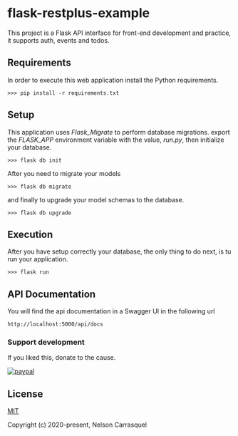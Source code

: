 # flask-restplus-example

This project is a Flask API interface for front-end development and practice, it supports auth, events and todos.

## Requirements

In order to execute this web application install the Python requirements.

```
>>> pip install -r requirements.txt
```

## Setup

This application uses *Flask_Migrate* to perform database migrations. export the *FLASK_APP* environment variable with the value, *run.py*, then initialize your database.

```
>>> flask db init
```

After you need to migrate your models

```
>>> flask db migrate
```

and finally to upgrade your model schemas to the database.

```
>>> flask db upgrade
```

## Execution

After you have setup correctly your database, the only thing to do next, is tu run your application.

```
>>> flask run
```

## API Documentation

You will find the api documentation in a Swagger UI in the following url

```
http://localhost:5000/api/docs
```

### Support development

If you liked this, donate to the cause.

[![paypal](https://www.paypalobjects.com/en_US/i/btn/btn_donateCC_LG.gif)](https://www.paypal.me/carrasquel)

## License

[MIT](http://opensource.org/licenses/MIT)

Copyright (c) 2020-present, Nelson Carrasquel